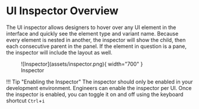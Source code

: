 # UI Inspector Overview

The UI inspector allows designers to hover over any UI element in the interface and quickly see the element type and variant name. Because every element is nested in another, the inspector will show the child, then each consecutive parent in the panel. If the element in question is a pane, the inspector will include the layout as well.

<figure markdown>
![Inspector](assets/inspector.png){ width="700" }
  <figcaption>Inspector</figcaption>
</figure>

!!! Tip "Enabling the Inspector"
    The inspector should only be enabled in your development environment. Engineers can enable the inspector per UI. Once the inspector is enabled, you can toggle it on and off using the keyboard shortcut `Ctrl`+`i`
